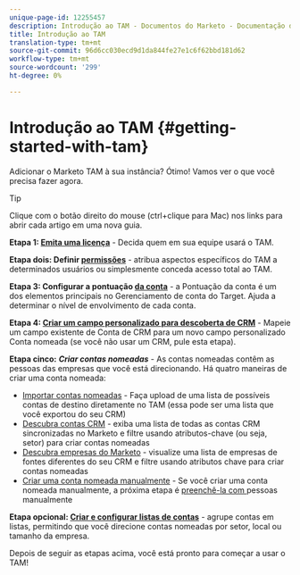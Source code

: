 ```yaml
---
unique-page-id: 12255457
description: Introdução ao TAM - Documentos do Marketo - Documentação do produto
title: Introdução ao TAM
translation-type: tm+mt
source-git-commit: 96d6cc030ecd9d1da844fe27e1c6f62bbd181d62
workflow-type: tm+mt
source-wordcount: '299'
ht-degree: 0%

---
```



# Introdução ao TAM {#getting-started-with-tam}

Adicionar o Marketo TAM à sua instância? Ótimo! Vamos ver o que você precisa fazer agora.

>[!TIP]
>
>Clique com o botão direito do mouse (ctrl+clique para Mac) nos links para abrir cada artigo em uma nova guia.

**Etapa 1:  [Emita uma licença](/help/marketo/product-docs/target-account-management/setup-tam/issue-a-license.md)**  - Decida quem em sua equipe usará o TAM.

**Etapa dois: Definir  [permissões](/help/marketo/product-docs/target-account-management/setup-tam/permissions.md)**  - atribua aspectos específicos do TAM a determinados usuários ou simplesmente conceda acesso total ao TAM.

**Etapa 3: Configurar a pontuação  [da conta](/help/marketo/product-docs/target-account-management/setup-tam/account-score.md)**  - a Pontuação da conta é um dos elementos principais no Gerenciamento de conta do Target. Ajuda a determinar o nível de envolvimento de cada conta.

**Etapa 4:  [Criar um campo personalizado para descoberta de CRM](/help/marketo/product-docs/target-account-management/setup-tam/create-a-custom-field-for-crm-discovery.md)**  - Mapeie um campo existente de Conta de CRM para um novo campo personalizado Conta nomeada (se você não usar um CRM, pule esta etapa).

**Etapa cinco:** **_Criar contas nomeadas_**  - As contas nomeadas contêm as pessoas das empresas que você está direcionando. Há quatro maneiras de criar uma conta nomeada:

* [Importar contas nomeadas](/help/marketo/product-docs/target-account-management/target/named-accounts/import-named-accounts.md)  - Faça upload de uma lista de possíveis contas de destino diretamente no TAM (essa pode ser uma lista que você exportou do seu CRM)
* [Descubra contas CRM](/help/marketo/product-docs/target-account-management/target/named-accounts/discover-accounts.md#discover-crm-accounts)  - exiba uma lista de todas as contas CRM sincronizadas no Marketo e filtre usando atributos-chave (ou seja, setor) para criar contas nomeadas
* [Descubra empresas do Marketo](/help/marketo/product-docs/target-account-management/target/named-accounts/discover-accounts.md#discover-marketo-companies)  - visualize uma lista de empresas de fontes diferentes do seu CRM e filtre usando atributos chave para criar contas nomeadas
* [Criar uma conta nomeada manualmente](/help/marketo/product-docs/target-account-management/target/named-accounts/create-a-named-account.md)  - Se você criar uma conta nomeada manualmente, a próxima etapa é  [preenchê-la com ](/help/marketo/product-docs/target-account-management/target/named-accounts/add-people-to-a-named-account.md) pessoas manualmente

**Etapa opcional:  [Criar e configurar listas de contas](/help/marketo/product-docs/target-account-management/target/account-lists.md#create-a-new-account-list)**  - agrupe contas em listas, permitindo que você direcione contas nomeadas por setor, local ou tamanho da empresa.

Depois de seguir as etapas acima, você está pronto para começar a usar o TAM!
